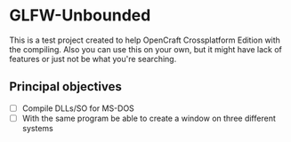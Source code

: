 # GLFW-Unbounded
This is a test project created to help OpenCraft Crossplatform Edition with the compiling.
Also you can use this on your own, but it might have lack of features or just not be what you're searching.

## Principal objectives
- [ ] Compile DLLs/SO for MS-DOS
- [ ] With the same program be able to create a window on three different systems
